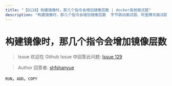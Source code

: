 ```yaml
---
title: "【Q128】构建镜像时，那几个指令会增加镜像层数 | docker高频面试题"
description: "构建镜像时，那几个指令会增加镜像层数  字节跳动面试题、阿里腾讯面试题、美团小米面试题。"
---
```


# 构建镜像时，那几个指令会增加镜像层数

> Issue
> 欢迎在 Gtihub Issue 中回答此问题: [Issue 129](https://github.com/shfshanyue/Daily-Question/issues/129)

> Author
> 回答者: [shfshanyue](https://github.com/shfshanyue)

`RUN`，`ADD`，`COPY`

